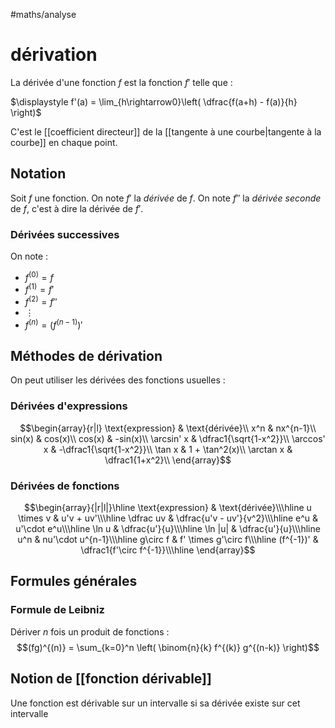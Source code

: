 #maths/analyse 
# dérivation

La dérivée d'une fonction $f$ est la fonction $f'$ telle que :

$\displaystyle f'(a) = \lim_{h\rightarrow0}\left( \dfrac{f(a+h) - f(a)}{h} \right)$

C'est le [[coefficient directeur]] de la [[tangente à une courbe|tangente à la courbe]] en chaque point.

## Notation
Soit $f$ une fonction.
On note $f'$ la *dérivée* de $f$.
On note $f''$ la *dérivée seconde* de $f$, c'est à dire la dérivée de $f'$.

### Dérivées successives
On note :
 - $f^{(0)}=f$
 - $f^{(1)}=f'$
 - $f^{(2)}=f''$
 - $\vdots$
 - $f^{(n)}=(f^{(n-1)})'$

## Méthodes de dérivation

On peut utiliser les dérivées des fonctions usuelles :

### Dérivées d'expressions
$$\begin{array}{r|l}
\text{expression} & \text{dérivée}\\
x^n & nx^{n-1}\\
sin(x) & cos(x)\\
cos(x) & -sin(x)\\
\arcsin' x & \dfrac1{\sqrt{1-x^2}}\\
\arccos' x & -\dfrac1{\sqrt{1-x^2}}\\
\tan x & 1 + \tan^2(x)\\
\arctan x & \dfrac1{1+x^2}\\
\end{array}$$

### Dérivées de fonctions
$$\begin{array}{|r|l|}\hline
\text{expression} & \text{dérivée}\\\hline
u \times v & u'v + uv'\\\hline
\dfrac uv & \dfrac{u'v - uv'}{v^2}\\\hline
e^u & u'\cdot e^u\\\hline
\ln u & \dfrac{u'}{u}\\\hline
\ln |u| & \dfrac{u'}{u}\\\hline
u^n & nu'\cdot u^{n-1}\\\hline
g\circ f & f' \times g'\circ f\\\hline
(f^{-1})' & \dfrac1{f'\circ f^{-1}}\\\hline
\end{array}$$


## Formules générales
### Formule de Leibniz
Dériver $n$ fois un produit de fonctions :
$$(fg)^{(n)} = \sum_{k=0}^n \left( \binom{n}{k} f^{(k)} g^{(n-k)} \right)$$





## Notion de [[fonction dérivable]]
Une fonction est dérivable sur un intervalle si sa dérivée existe sur cet intervalle


